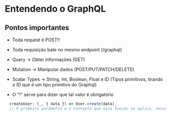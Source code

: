 # Entendendo o GraphQL

## Pontos importantes

- Toda request é POST!!

- Toda requisição bate no mesmo endpoint (/graphql)

- Query -> Obter informações (GET)
- Mutation -> Manipular dados (POST/PUT/PATCH/DELETE)
- Scalar Types -> String, Int, Boolean, Float e ID (Tipos primitivos, tirando o ID que é um tipo primitivo do Graphql)

- O "!" serve para dizer que tal valor é obrigatório

```typescript
  createUser: (_, { data }) => User.create(data),
  // O primeiro parâmetro é o contexto que essa função se aplica, nesse caso ela contem a estrutura da classe User
```
